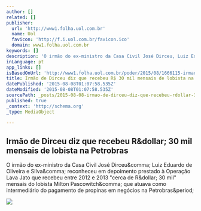 ```yaml
---
author: []
related: []
publisher:
  url: 'http://www1.folha.uol.com.br'
  name: Uol
  favicon: 'http://f.i.uol.com.br/favicon.ico'
  domain: www1.folha.uol.com.br
keywords: []
description: 'O irmão do ex-ministro da Casa Civil José Dirceu, Luiz Eduardo de Oliveira e Silva, reconheceu em depoimento prestado à Operação Lava Jato que recebeu entre 2012 e 2013 "cerca de R$ 30 mil" mensais do lobista Milton Pascowitch, que atuava como intermediário do pagamento de propinas em negócios na Petrobras.'
inLanguage: pt
app_links: []
isBasedOnUrl: 'http://www1.folha.uol.com.br/poder/2015/08/1666115-irmao-de-dirceu-recebeu-r-30-mil-mensais-de-lobista-na-petrobras.shtml'
title: Irmão de Dirceu diz que recebeu R$ 30 mil mensais de lobista na Petrobras
datePublished: '2015-08-08T01:07:58.535Z'
dateModified: '2015-08-08T01:07:58.535Z'
sourcePath: _posts/2015-08-08-irmao-de-dirceu-diz-que-recebeu-rdollar-30-mil-mensais-de-lobista.md
published: true
_context: 'http://schema.org'
_type: MediaObject

---
```

<article style=""><h1>Irmão de Dirceu diz que recebeu R&amp;dollar; 30 mil mensais de lobista na Petrobras</h1><p>O irmão do ex-ministro da Casa Civil José Dirceu&amp;comma; Luiz Eduardo de Oliveira e Silva&amp;comma; reconheceu em depoimento prestado à Operação Lava Jato que recebeu entre 2012 e 2013 "cerca de R&amp;dollar; 30 mil" mensais do lobista Milton Pascowitch&amp;comma; que atuava como intermediário do pagamento de propinas em negócios na Petrobras&amp;period;</p><img src="http://f.i.uol.com.br/folha/poder/images/15215212.jpeg" /></article>